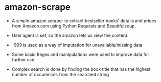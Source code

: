 # amazon-scrape

- A simple amazon scraper to extract bestseller books' details and prices from Amazon.com using Python Requests and Beautifulsoup. 

- User agent is set, so the amazon lets us view the content. 
- -999 is used as a way of imputation for unavailable/missing data 
- Some basic Regex and manipulations were used to improve data for further use. 
- Complex search is done by finding the book title that has the highest number of occurences from the searched string
